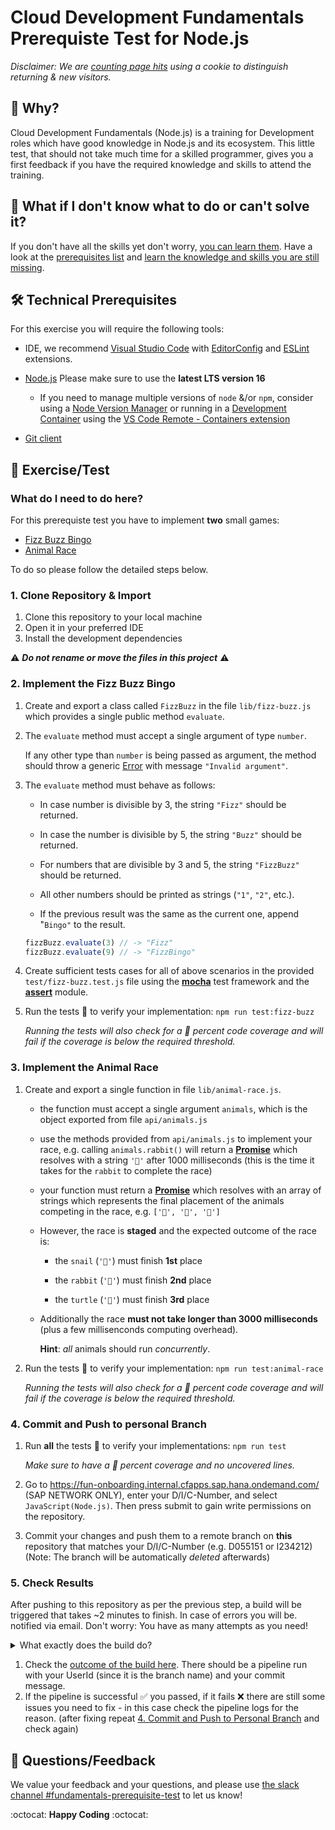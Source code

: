 # Cloud Development Fundamentals Prerequiste Test for Node.js

_Disclaimer: We are [counting page hits](https://github.wdf.sap.corp/cloud-native-dev/usage-tracker) using a cookie to distinguish returning & new visitors._
<img src="https://cloud-native-dev-usage-tracker.cfapps.sap.hana.ondemand.com/pagehit/cc-cloud-dev-fundamentals/prerequisite-test-nodejs/1x1.png" alt="" height="1" width="1">

## 🎯 Why?

Cloud Development Fundamentals (Node.js) is a training for Development roles which have good knowledge in Node.js and its ecosystem.
This little test, that should not take much time for a skilled programmer, gives you a first feedback if you have the required knowledge and skills to attend the training.

## 🤔 What if I don't know what to do or can't solve it?

If you don't have all the skills yet don't worry, [you can learn them](https://github.tools.sap/cloud-curriculum/fun-prerequisite-test-nodejs/blob/main/SkillsAndResources.md#learning-resources). Have a look at the [prerequisites list](https://github.tools.sap/cloud-curriculum/fun-prerequisite-test-nodejs/blob/main/SkillsAndResources.md#required-skillsknowledge) and [learn the knowledge and skills you are still missing](https://github.tools.sap/cloud-curriculum/fun-prerequisite-test-nodejs/blob/main/SkillsAndResources.md#learning-resources).

## 🛠️ Technical Prerequisites

For this exercise you will require the following tools:

- IDE, we recommend [Visual Studio Code](https://code.visualstudio.com/) with [EditorConfig](https://marketplace.visualstudio.com/items?itemName=EditorConfig.EditorConfig) and [ESLint](https://marketplace.visualstudio.com/items?itemName=dbaeumer.vscode-eslint) extensions.
- [Node.js](https://nodejs.org/en/) Please make sure to use the **latest LTS version 16**

  - If you need to manage multiple versions of `node` &/or `npm`, consider using a [Node Version Manager](https://github.com/npm/cli#node-version-managers) or running in a [Development Container](https://code.visualstudio.com/docs/remote/create-dev-container#_automate-dev-container-creation) using the [VS Code Remote - Containers extension](https://marketplace.visualstudio.com/items?itemName=ms-vscode-remote.remote-containers)

- [Git client](https://git-scm.com/book/en/v2/Getting-Started-Installing-Git)

## 📗 Exercise/Test

### What do I need to do here?

For this prerequiste test you have to implement **two** small games:

- [Fizz Buzz Bingo](#2-implement-the-fizz-buzz-bingo)
- [Animal Race](#3-implement-the-animal-race)

To do so please follow the detailed steps below.

### 1. Clone Repository & Import

1. Clone this repository to your local machine
1. Open it in your preferred IDE
1. Install the development dependencies

:warning: ***Do not rename or move the files in this project*** :warning:

### 2. Implement the Fizz Buzz Bingo

1. Create and export a class called `FizzBuzz` in the file `lib/fizz-buzz.js` which provides a single public method `evaluate`.

1. The `evaluate` method must accept a single argument of type `number`.

    If any other type than `number` is being passed as argument, the method should throw a generic [Error](https://developer.mozilla.org/en-US/docs/Web/JavaScript/Reference/Global_Objects/Error) with message `"Invalid argument"`.

1. The `evaluate` method must behave as follows:

    - In case number is divisible by 3, the string `"Fizz"` should be returned.

    - In case the number is divisible by 5, the string `"Buzz"` should be returned.

    - For numbers that are divisible by 3 and 5, the string `"FizzBuzz"` should be returned.

    - All other numbers should be printed as strings (`"1"`, `"2"`, etc.).

    - If the previous result was the same as the current one, append "`Bingo"` to the result.

    ```javascript
    fizzBuzz.evaluate(3) // -> "Fizz"
    fizzBuzz.evaluate(9) // -> "FizzBingo"
    ```

1. Create sufficient tests cases for all of above scenarios in the provided `test/fizz-buzz.test.js` file using the **[mocha](https://mochajs.org)** test framework and the **[assert](https://nodejs.org/dist/latest-v16.x/docs/api/assert.html#assert)** module.

1. Run the tests :test_tube: to verify your implementation: `npm run test:fizz-buzz`

    *Running the tests will also check for a :100: percent code coverage and will fail if the coverage is below the required threshold.*

### 3. Implement the Animal Race

1. Create and export a single function in file `lib/animal-race.js`.

    - the function must accept a single argument `animals`, which is the object exported from file `api/animals.js`

    - use the methods provided from `api/animals.js` to implement your race, e.g. calling `animals.rabbit()` will return a **[Promise](https://developer.mozilla.org/en-US/docs/Web/JavaScript/Reference/Global_Objects/Promise)** which resolves with a string `'🐇'` after 1000 milliseconds (this is the time it takes for the `rabbit` to complete the race)

    - your function must return a **[Promise](https://developer.mozilla.org/en-US/docs/Web/JavaScript/Reference/Global_Objects/Promise)** which resolves with an array of strings which represents the final placement of the animals competing in the race, e.g. `['🐇', '🐢', '🐌']`

    - However, the race is **staged** and the expected outcome of the race is:

      - the `snail` (`'🐌'`) must finish **1st** place

      - the `rabbit` (`'🐇'`) must finish **2nd** place

      - the `turtle` (`'🐢'`) must finish **3rd** place

    - Additionally the race **must not take longer than 3000 milliseconds** (plus a few millisenconds computing overhead).

      **Hint**: *all* animals should run *concurrently*.

1. Run the tests :test_tube: to verify your implementation: `npm run test:animal-race`

    *Running the tests will also check for a :100: percent code coverage and will fail if the coverage is below the required threshold.*

### 4. Commit and Push to personal Branch

1. Run **all** the tests :test_tube: to verify your implementations: `npm run test`

    *Make sure to have a :100: percent coverage and no uncovered lines.*

1. Go to https://fun-onboarding.internal.cfapps.sap.hana.ondemand.com/ (SAP NETWORK ONLY), enter your D/I/C-Number, and select `JavaScript(Node.js)`. Then press submit to gain write permissions on the repository.

1. Commit your changes and push them to a remote branch on **this** repository that matches your D/I/C-Number (e.g. D055151 or I234212) (Note: The branch will be automatically *deleted* afterwards)

### 5. Check Results

After pushing to this repository as per the previous step, a build will be triggered that takes ~2 minutes to finish.
In case of errors you will be. notified via email. Don't worry: You have as many attempts as you need!
<details><summary>What exactly does the build do?</summary>

The build will:

- Run your tests
- Add and run smoke tests that we provide, to make sure the implementation is correct :wink:
- Delete your remote branch (the branch you pushed to this repo) no matter if the solution is correct or not</details>

</details>

1. Check the [outcome of the build here](https://github.tools.sap/cloud-curriculum/fun-prerequisite-test-nodejs/actions). There should be a pipeline run with your UserId (since it is the branch name) and your commit message.
1. If the pipeline is successful :white_check_mark: you passed, if it fails :x: there are still some issues you need to fix - in this case check the pipeline logs for the reason.
(after fixing repeat [4. Commit and Push to Personal Branch](#4-commit-and-push-to-personal-branch) and check again)

## 📣 Questions/Feedback

We value your feedback and your questions, and please use [the slack channel #fundamentals-prerequisite-test](https://sap-cloud-enablement.slack.com/archives/C02KFC2UAFN) to let us know!

:octocat: **Happy Coding** :octocat:

